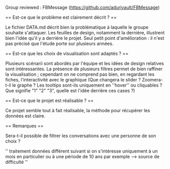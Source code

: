 Group reviewed : FBMessage (https://github.com/adurivault/FBMessage)

== Est-ce que le problème est clairement décrit ? ==

Le fichier DATA.md décrit bien la problématique à laquelle le groupe souhaite s'attaquer. Les feuilles de design, notamment la dernière, illustrent bien l'idée qu'il y a derrière le projet.
Seul petit point d'amélioration : il n'est pas précisé que l'étude porte sur plusieurs années.


== Est-ce que les choix de visualisation sont adaptés ? ==

Plusieurs scénarii sont abordés par l'équipe et les idées de design relatives sont intéressantes. La présence de plusieurs filtres permet de bien raffiner la visualisation ; cependant on ne comprend pas bien, en regardant les fiches, l'interactivité avec le graphique (Que changera le slider ? Zoomera-t-il le graphe ? Les tooltips sont-ils uniquement en ''hover'' ou cliquables ? Que signifie "1" "2" "3", quelle est l'idée derrière ces cases ?)

== Est-ce que le projet est réalisable ? ==

Ce projet semble tout à fait réalisable, la méthode pour récupérer les données est claire.

== Remarques == 

Sera-t-il possible de filtrer les conversations avec une personne de son choix ? 

'' traitement données différent suivant si on s'intéresse uniquement à un mois en particulier ou à une période de 10 ans par exemple --> source de difficulté ''
